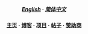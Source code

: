 <h5 align="center">

[**English**](README.md) · [**简体中文**](README.zh-Hans.md)

</h5>

<h4 align="center">
    <a href="https://misitebao.com">主页</a> ·
    <a href="https://blog.misitebao.com">博客</a> ·
    <a href="https://misitebao.com/projects">项目</a> ·
    <a href="https://twitter.com/misitebao">帖子</a> ·
    <a href="https://misitebao.com/sponsors">赞助商</a>
</h4>
